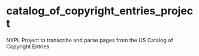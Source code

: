 # catalog_of_copyright_entries_project
NYPL Project to transcribe and parse pages from the US Catalog of Copyright Entries

